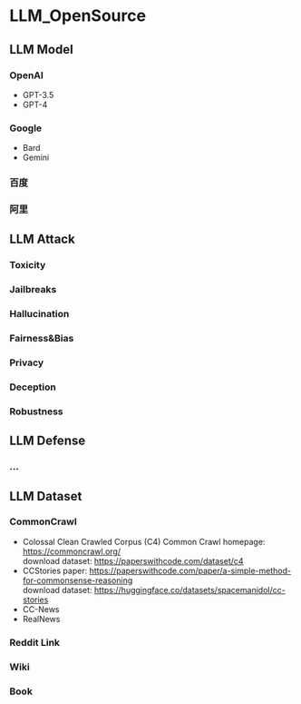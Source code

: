 # LLM_OpenSource

## LLM Model

### OpenAI
- GPT-3.5
- GPT-4

### Google
- Bard
- Gemini

### 百度

### 阿里

## LLM Attack

### Toxicity

### Jailbreaks

### Hallucination

### Fairness&Bias

### Privacy

### Deception

### Robustness

## LLM Defense

### ...

## LLM Dataset

### CommonCrawl
- Colossal Clean Crawled Corpus (C4)
 Common Crawl homepage: https://commoncrawl.org/  
 download dataset: https://paperswithcode.com/dataset/c4  
- CCStories
 paper: https://paperswithcode.com/paper/a-simple-method-for-commonsense-reasoning  
 download dataset: https://huggingface.co/datasets/spacemanidol/cc-stories  
- CC-News
- RealNews

### Reddit Link

### Wiki

### Book
